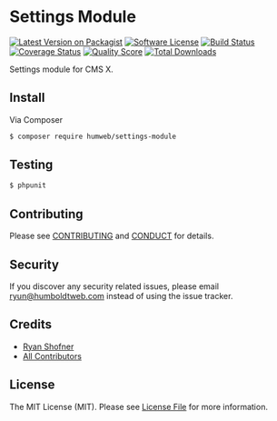 # Settings Module

[![Latest Version on Packagist][ico-version]][link-packagist]
[![Software License][ico-license]](LICENSE.md)
[![Build Status][ico-travis]][link-travis]
[![Coverage Status][ico-scrutinizer]][link-scrutinizer]
[![Quality Score][ico-code-quality]][link-code-quality]
[![Total Downloads][ico-downloads]][link-downloads]

Settings module for CMS X.

## Install

Via Composer

``` bash
$ composer require humweb/settings-module
```

## Testing

``` bash
$ phpunit
```

## Contributing

Please see [CONTRIBUTING](.github/CONTRIBUTING.md) and [CONDUCT](CONDUCT.md) for details.

## Security

If you discover any security related issues, please email ryun@humboldtweb.com instead of using the issue tracker.

## Credits

- [Ryan Shofner][link-author]
- [All Contributors][link-contributors]

## License

The MIT License (MIT). Please see [License File](LICENSE.md) for more information.

[ico-version]: https://img.shields.io/packagist/v/humweb/settings-module.svg?style=flat-square
[ico-license]: https://img.shields.io/badge/license-MIT-brightgreen.svg?style=flat-square
[ico-travis]: https://img.shields.io/travis/humweb/settings-module/master.svg?style=flat-square
[ico-scrutinizer]: https://img.shields.io/scrutinizer/coverage/g/humweb/settings-module.svg?style=flat-square
[ico-code-quality]: https://img.shields.io/scrutinizer/g/humweb/settings-module.svg?style=flat-square
[ico-downloads]: https://img.shields.io/packagist/dt/humweb/settings-module.svg?style=flat-square

[link-packagist]: https://packagist.org/packages/humweb/settings-module
[link-travis]: https://travis-ci.org/humweb/settings-module
[link-scrutinizer]: https://scrutinizer-ci.com/g/humweb/settings-module/code-structure
[link-code-quality]: https://scrutinizer-ci.com/g/humweb/settings-module
[link-downloads]: https://packagist.org/packages/humweb/settings-module
[link-author]: https://github.com/ryun
[link-contributors]: ../../contributors
